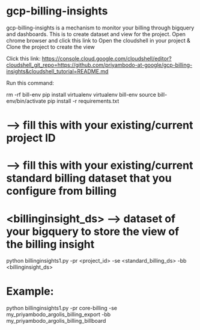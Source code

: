 # gcp-billing-insights
gcp-billing-insights is a mechanism to monitor your billing through bigquery and dashboards. This is to create dataset and view for the project.
Open chrome browser and click this link to Open the cloudshell in your project &  Clone the project to create the view

Click this link:
https://console.cloud.google.com/cloudshell/editor?cloudshell_git_repo=https://github.com/priyambodo-at-google/gcp-billing-insights&cloudshell_tutorial=README.md 

Run this command:

rm -rf bill-env
pip install virtualenv
virtualenv bill-env
source bill-env/bin/activate
pip install -r requirements.txt

# <project id> --> fill this with your existing/current project ID 
# <standard billing ds> --> fill this with your existing/current standard billing dataset that you configure from billing
# <billinginsight_ds> --> dataset of your bigquery to store the view of the billing insight
python billinginsights1.py -pr <project_id> -se <standard_billing_ds> -bb <billinginsight_ds>

# Example:
python billinginsights1.py -pr core-billing -se my_priyambodo_argolis_billing_export -bb my_priyambodo_argolis_billing_billboard

